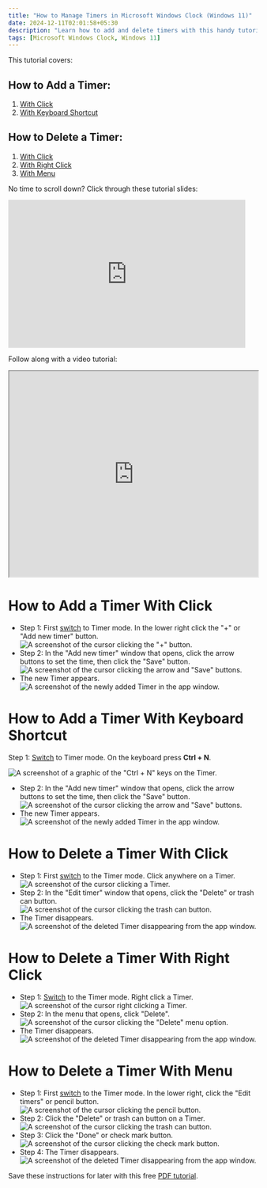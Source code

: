 ```yaml
---
title: "How to Manage Timers in Microsoft Windows Clock (Windows 11)"
date: 2024-12-11T02:01:58+05:30
description: "Learn how to add and delete timers with this handy tutorial."
tags: [Microsoft Windows Clock, Windows 11]
---
```

This tutorial covers:

## How to Add a Timer:
1. [With Click](#1)
2. [With Keyboard Shortcut](#2)

## How to Delete a Timer:
1. [With Click](#3)
2. [With Right Click](#4)
3. [With Menu](#5)

<p>No time to scroll down? Click through these tutorial slides:</p>
<iframe src="https://docs.google.com/presentation/d/15QVYnTtF9oPn1fe9VcTNxdyETFfuxiiCh-k7QRepsJg/embed?start=false&loop=false&delayms=3000" frameborder="0" width="480" height="299" allowfullscreen="true" mozallowfullscreen="true" webkitallowfullscreen="true"></iframe>

<br />

Follow along with a video tutorial:
<iframe class="BLOG_video_class" allowfullscreen="" youtube-src-id="yDSEnORXzVA" width="100%" height="416" src="https://www.youtube.com/embed/yDSEnORXzVA"></iframe>

<br />

<h1 id="1">How to Add a Timer With Click</h1>

* Step 1: First [switch](https://qhtutorials.github.io/posts/how-to-edit-windows-clock-settings/) to Timer mode. In the lower right click the "+" or "Add new timer" button. <div class="stepimage">![A screenshot of the cursor clicking the "+" button.](blogclickplus.png "Click '+' ")</div>
* Step 2: In the "Add new timer" window that opens, click the arrow buttons to set the time, then click the "Save" button. <div class="stepimage">![A screenshot of the cursor clicking the arrow and "Save" buttons.](blogclickplus2.png "Click the arrows and click 'Save' ")</div>
* The new Timer appears. <div class="stepimage">![A screenshot of the newly added Timer in the app window.](blogclickplus3.png "The newly added Timer")</div>

<h1 id="2">How to Add a Timer With Keyboard Shortcut</h1>

Step 1: [Switch](https://qhtutorials.github.io/posts/how-to-edit-windows-clock-settings/) to Timer mode. On the keyboard press **Ctrl + N**. <div class="stepimage">![A screenshot of a graphic of the "Ctrl + N" keys on the Timer.](blogctrln1.png "Click 'Ctrl + N' ")</div>
* Step 2: In the "Add new timer" window that opens, click the arrow buttons to set the time, then click the "Save" button. <div class="stepimage">![A screenshot of the cursor clicking the arrow and "Save" buttons.](blogctrln2.png "Click the arrows and click 'Save' ")</div>
* The new Timer appears. <div class="stepimage">![A screenshot of the newly added Timer in the app window.](blogctrln3.png "The newly added Timer")</div>

<h1 id="3">How to Delete a Timer With Click</h1>

* Step 1: First [switch](https://qhtutorials.github.io/posts/how-to-edit-windows-clock-settings/) to the Timer mode. Click anywhere on a Timer. <div class="stepimage">![A screenshot of the cursor clicking a Timer.](blogclickdelete1.png "Click a Timer")</div>
* Step 2: In the "Edit timer" window that opens, click the "Delete" or trash can button. <div class="stepimage">![A screenshot of the cursor clicking the trash can button.](blogclickdelete2.png "Click the trash can button")</div>
* The Timer disappears. <div class="stepimage">![A screenshot of the deleted Timer disappearing from the app window.](blogclickdelete3.png "The Timer disappears")</div>

<h1 id="4">How to Delete a Timer With Right Click</h1>

* Step 1: [Switch](https://qhtutorials.github.io/posts/how-to-edit-windows-clock-settings/) to the Timer mode. Right click a Timer. <div class="stepimage">![A screenshot of the cursor right clicking a Timer.](blogrightclickdelete1.png "Right click a Timer")</div>
* Step 2: In the menu that opens, click "Delete". <div class="stepimage">![A screenshot of the cursor clicking the "Delete" menu option.](blogrightclickdelete2.png "Click 'Delete' ")</div>
* The Timer disappears. <div class="stepimage">![A screenshot of the deleted Timer disappearing from the app window.](blogrightclickdelete3.png "The Timer disappears")</div>

<h1 id="5">How to Delete a Timer With Menu</h1>

* Step 1: First [switch](https://qhtutorials.github.io/posts/how-to-edit-windows-clock-settings/) to the Timer mode. In the lower right, click the "Edit timers" or pencil button. <div class="stepimage">![A screenshot of the cursor clicking the pencil button.](blogclickpencil.png "Click 'Delete' ")</div>
* Step 2: Click the "Delete" or trash can button on a Timer. <div class="stepimage">![A screenshot of the cursor clicking the trash can button.](blogclickpencildelete1.png "Click the trash can button")</div>
* Step 3: Click the "Done" or check mark button. <div class="stepimage">![A screenshot of the cursor clicking the check mark button.](blogclickpencildelete2.png "Click the check mark button")</div>
* Step 4: The Timer disappears. <div class="stepimage">![A screenshot of the deleted Timer disappearing from the app window.](blogclickpencildelete3.png "The Timer disappears")</div>

Save these instructions for later with this free [PDF tutorial](https://drive.google.com/file/d/1dGM33njYJXa_R9XQKMXciHAXVAYHA9ca/view?usp=sharing).

<br />









